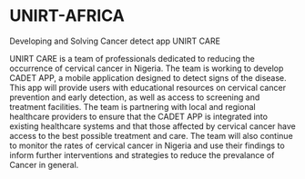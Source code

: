 # UNIRT-AFRICA
Developing and Solving Cancer detect app
UNIRT CARE


UNIRT CARE is a team of professionals dedicated to reducing the occurrence of cervical cancer in Nigeria. The team is working to develop CADET APP, a mobile application designed to detect signs of the disease. This app will provide users with educational resources on cervical cancer prevention and early detection, as well as access to screening and treatment facilities. The team is partnering with local and regional healthcare providers to ensure that the CADET APP is integrated into existing healthcare systems and that those affected by cervical cancer have access to the best possible treatment and care. The team will also continue to monitor the rates of cervical cancer in Nigeria and use their findings to inform further interventions and strategies to reduce the prevalance of Cancer in general.
